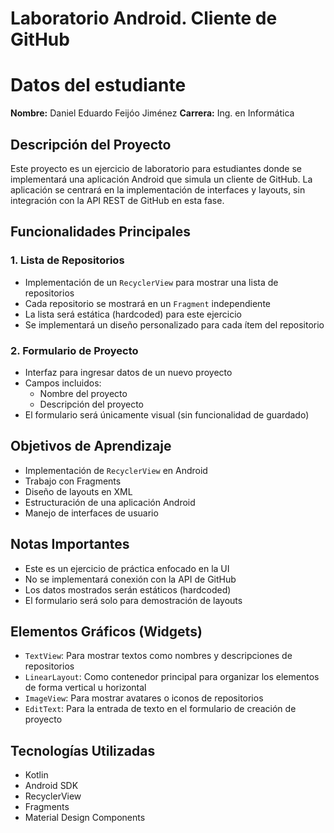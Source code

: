 # Laboratorio Android. Cliente de GitHub

# Datos del estudiante
**Nombre:** Daniel Eduardo Feijóo Jiménez
**Carrera:** Ing. en Informática

## Descripción del Proyecto
Este proyecto es un ejercicio de laboratorio para estudiantes donde se implementará una aplicación Android que simula un cliente de GitHub. La aplicación se centrará en la implementación de interfaces y layouts, sin integración con la API REST de GitHub en esta fase.

## Funcionalidades Principales

### 1. Lista de Repositorios
- Implementación de un `RecyclerView` para mostrar una lista de repositorios
- Cada repositorio se mostrará en un `Fragment` independiente
- La lista será estática (hardcoded) para este ejercicio
- Se implementará un diseño personalizado para cada ítem del repositorio

### 2. Formulario de Proyecto
- Interfaz para ingresar datos de un nuevo proyecto
- Campos incluidos:
  - Nombre del proyecto
  - Descripción del proyecto
- El formulario será únicamente visual (sin funcionalidad de guardado)

## Objetivos de Aprendizaje
- Implementación de `RecyclerView` en Android
- Trabajo con Fragments
- Diseño de layouts en XML
- Estructuración de una aplicación Android
- Manejo de interfaces de usuario

## Notas Importantes
- Este es un ejercicio de práctica enfocado en la UI
- No se implementará conexión con la API de GitHub
- Los datos mostrados serán estáticos (hardcoded)
- El formulario será solo para demostración de layouts

## Elementos Gráficos (Widgets)
- `TextView`: Para mostrar textos como nombres y descripciones de repositorios
- `LinearLayout`: Como contenedor principal para organizar los elementos de forma vertical u horizontal
- `ImageView`: Para mostrar avatares o iconos de repositorios
- `EditText`: Para la entrada de texto en el formulario de creación de proyecto

## Tecnologías Utilizadas
- Kotlin
- Android SDK
- RecyclerView
- Fragments
- Material Design Components


